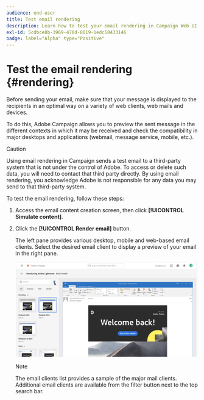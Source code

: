 ```yaml
---
audience: end-user
title: Test email rendering
description: Learn how to test your email rendering in Campaign Web UI
exl-id: 5cdbce8b-3969-470d-8019-1edc58433146
badge: label="Alpha" type="Positive"
---
```


# Test the email rendering {#rendering}


Before sending your email, make sure that your message is displayed to the recipients in an optimal way on a variety of web clients, web mails and devices.

To do this, Adobe Campaign allows you to preview the sent message in the different contexts in which it may be received and check the compatibility in major desktops and applications (webmail, message service, mobile, etc.).

>[!CAUTION]
>
>Using email rendering in Campaign sends a test email to a third-party system that is not under the control of Adobe. To access or delete such data, you will need to contact that third party directly. By using email rendering, you acknowledge Adobe is not responsible for any data you may send to that third-party system.

To test the email rendering, follow these steps:

1. Access the email content creation screen, then click **[!UICONTROL Simulate content]**.

1. Click the **[!UICONTROL Render email]** button.

    The left pane provides various desktop, mobile and web-based email clients. Select the desired email client to display a preview of your email in the right pane. 

    ![](assets/render-context.png)

    >[!NOTE]
    >
    >The email clients list provides a sample of the major mail clients. Additional email clients are available from the filter button next to the top search bar.

